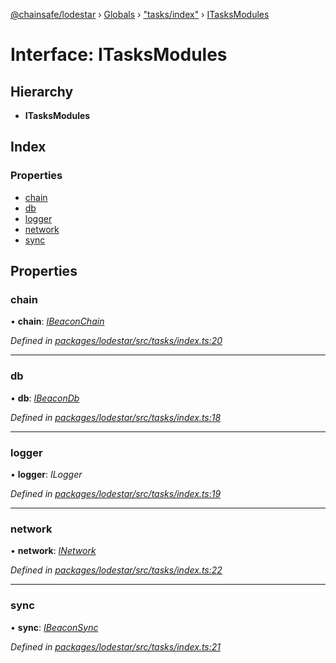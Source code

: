[@chainsafe/lodestar](../README.md) › [Globals](../globals.md) › ["tasks/index"](../modules/_tasks_index_.md) › [ITasksModules](_tasks_index_.itasksmodules.md)

# Interface: ITasksModules

## Hierarchy

* **ITasksModules**

## Index

### Properties

* [chain](_tasks_index_.itasksmodules.md#chain)
* [db](_tasks_index_.itasksmodules.md#db)
* [logger](_tasks_index_.itasksmodules.md#logger)
* [network](_tasks_index_.itasksmodules.md#network)
* [sync](_tasks_index_.itasksmodules.md#sync)

## Properties

###  chain

• **chain**: *[IBeaconChain](_chain_interface_.ibeaconchain.md)*

*Defined in [packages/lodestar/src/tasks/index.ts:20](https://github.com/ChainSafe/lodestar/blob/a47516d64/packages/lodestar/src/tasks/index.ts#L20)*

___

###  db

• **db**: *[IBeaconDb](_db_api_beacon_interface_.ibeacondb.md)*

*Defined in [packages/lodestar/src/tasks/index.ts:18](https://github.com/ChainSafe/lodestar/blob/a47516d64/packages/lodestar/src/tasks/index.ts#L18)*

___

###  logger

• **logger**: *ILogger*

*Defined in [packages/lodestar/src/tasks/index.ts:19](https://github.com/ChainSafe/lodestar/blob/a47516d64/packages/lodestar/src/tasks/index.ts#L19)*

___

###  network

• **network**: *[INetwork](_network_interface_.inetwork.md)*

*Defined in [packages/lodestar/src/tasks/index.ts:22](https://github.com/ChainSafe/lodestar/blob/a47516d64/packages/lodestar/src/tasks/index.ts#L22)*

___

###  sync

• **sync**: *[IBeaconSync](_sync_interface_.ibeaconsync.md)*

*Defined in [packages/lodestar/src/tasks/index.ts:21](https://github.com/ChainSafe/lodestar/blob/a47516d64/packages/lodestar/src/tasks/index.ts#L21)*
